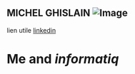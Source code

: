 ## MICHEL GHISLAIN ![Image](https://octocat-generator-assets.githubusercontent.com/my-octocat-1544445812746.png)
lien utile [linkedin](https://octocat-generator-assets.githubusercontent.com/my-octocat-1544445812746.png)

# Me and _informatiq_
